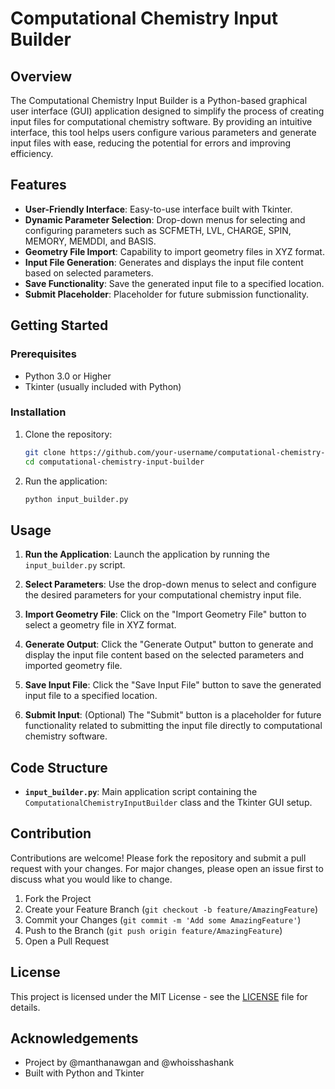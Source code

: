 # Computational Chemistry Input Builder

## Overview

The Computational Chemistry Input Builder is a Python-based graphical user interface (GUI) application designed to simplify the process of creating input files for computational chemistry software. By providing an intuitive interface, this tool helps users configure various parameters and generate input files with ease, reducing the potential for errors and improving efficiency.

## Features

- **User-Friendly Interface**: Easy-to-use interface built with Tkinter.
- **Dynamic Parameter Selection**: Drop-down menus for selecting and configuring parameters such as SCFMETH, LVL, CHARGE, SPIN, MEMORY, MEMDDI, and BASIS.
- **Geometry File Import**: Capability to import geometry files in XYZ format.
- **Input File Generation**: Generates and displays the input file content based on selected parameters.
- **Save Functionality**: Save the generated input file to a specified location.
- **Submit Placeholder**: Placeholder for future submission functionality.

## Getting Started

### Prerequisites

- Python 3.0 or Higher
- Tkinter (usually included with Python)

### Installation

1. Clone the repository:

    ```bash
    git clone https://github.com/your-username/computational-chemistry-input-builder.git
    cd computational-chemistry-input-builder
    ```

2. Run the application:

    ```bash
    python input_builder.py
    ```

## Usage

1. **Run the Application**: Launch the application by running the `input_builder.py` script.

2. **Select Parameters**: Use the drop-down menus to select and configure the desired parameters for your computational chemistry input file.

3. **Import Geometry File**: Click on the "Import Geometry File" button to select a geometry file in XYZ format.

4. **Generate Output**: Click the "Generate Output" button to generate and display the input file content based on the selected parameters and imported geometry file.

5. **Save Input File**: Click the "Save Input File" button to save the generated input file to a specified location.

6. **Submit Input**: (Optional) The "Submit" button is a placeholder for future functionality related to submitting the input file directly to computational chemistry software.

## Code Structure

- **`input_builder.py`**: Main application script containing the `ComputationalChemistryInputBuilder` class and the Tkinter GUI setup.

## Contribution

Contributions are welcome! Please fork the repository and submit a pull request with your changes. For major changes, please open an issue first to discuss what you would like to change.

1. Fork the Project
2. Create your Feature Branch (`git checkout -b feature/AmazingFeature`)
3. Commit your Changes (`git commit -m 'Add some AmazingFeature'`)
4. Push to the Branch (`git push origin feature/AmazingFeature`)
5. Open a Pull Request

## License

This project is licensed under the MIT License - see the [LICENSE](LICENSE) file for details.

## Acknowledgements

- Project by @manthanawgan and @whoisshashank
- Built with Python and Tkinter
